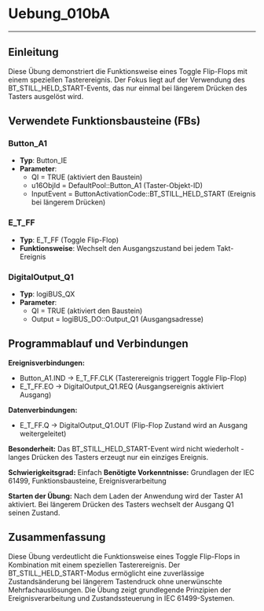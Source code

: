 # Uebung_010bA

* * * * * * * * * *

## Einleitung
Diese Übung demonstriert die Funktionsweise eines Toggle Flip-Flops mit einem speziellen Tasterereignis. Der Fokus liegt auf der Verwendung des BT_STILL_HELD_START-Events, das nur einmal bei längerem Drücken des Tasters ausgelöst wird.

## Verwendete Funktionsbausteine (FBs)

### Button_A1
- **Typ**: Button_IE
- **Parameter**:
  - QI = TRUE (aktiviert den Baustein)
  - u16ObjId = DefaultPool::Button_A1 (Taster-Objekt-ID)
  - InputEvent = ButtonActivationCode::BT_STILL_HELD_START (Ereignis bei längerem Drücken)

### E_T_FF
- **Typ**: E_T_FF (Toggle Flip-Flop)
- **Funktionsweise**: Wechselt den Ausgangszustand bei jedem Takt-Ereignis

### DigitalOutput_Q1
- **Typ**: logiBUS_QX
- **Parameter**:
  - QI = TRUE (aktiviert den Baustein)
  - Output = logiBUS_DO::Output_Q1 (Ausgangsadresse)

## Programmablauf und Verbindungen

**Ereignisverbindungen:**
- Button_A1.IND → E_T_FF.CLK (Tasterereignis triggert Toggle Flip-Flop)
- E_T_FF.EO → DigitalOutput_Q1.REQ (Ausgangsereignis aktiviert Ausgang)

**Datenverbindungen:**
- E_T_FF.Q → DigitalOutput_Q1.OUT (Flip-Flop Zustand wird an Ausgang weitergeleitet)

**Besonderheit:** Das BT_STILL_HELD_START-Event wird nicht wiederholt - langes Drücken des Tasters erzeugt nur ein einziges Ereignis.

**Schwierigkeitsgrad:** Einfach
**Benötigte Vorkenntnisse:** Grundlagen der IEC 61499, Funktionsbausteine, Ereignisverarbeitung

**Starten der Übung:** Nach dem Laden der Anwendung wird der Taster A1 aktiviert. Bei längerem Drücken des Tasters wechselt der Ausgang Q1 seinen Zustand.

## Zusammenfassung
Diese Übung verdeutlicht die Funktionsweise eines Toggle Flip-Flops in Kombination mit einem speziellen Tasterereignis. Der BT_STILL_HELD_START-Modus ermöglicht eine zuverlässige Zustandsänderung bei längerem Tastendruck ohne unerwünschte Mehrfachauslösungen. Die Übung zeigt grundlegende Prinzipien der Ereignisverarbeitung und Zustandssteuerung in IEC 61499-Systemen.